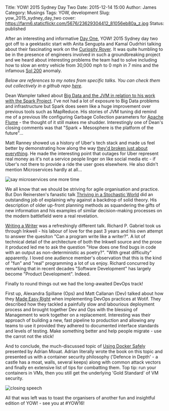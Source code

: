 Title: YOW! 2015 Sydney Day Two 
Date: 2015-12-14 15:00
Author: James 
Category: Musings 
Tags: YOW, development
Slug: yow_2015_sydney_day_two
cover: https://farm6.staticflickr.com/5676/23629304412_81056eb80a_z.jpg 
Status: published

After an interesting and informative [Day One][yow 2015 day one], YOW! 2015 Sydney day two got off to a geektastic start with Anita Sengupta and Kamal Oudrhiri talking about their fascinating work on the [Curiosity Rover][Curiosity Rover]. It was quite humbling to be in the presence of engineers involved in such a groundbreaking project and we heard about interesting problems the team had to solve including how to slow an entry vehicle from 30,000 mph to 0 mph in 7 mins and the infamous [Sol 200][Sol 200] anomaly.

<!-- PELICAN_END_SUMMARY -->

_Below are references to my notes from specific talks. You can check them out collectively in a github repo [here][notes]._

Dean Wampler talked about [Big Data and the JVM in relation to his work with the Spark Project][Scala and the JVM as a Big Data Platform: Lessons from the Spark Project]. I've not had a lot of exposure to Big Data problems and infrastructure but Spark does seem like a huge improvement over previous tools such as MapReduce. His stories of JVM tuning did remind me of a previous life configuring Garbage Collection parameters for [Apache Flume][flume example plugins] - the thought of it still makes me shudder. Interestingly one of Dean's closing comments was that "Spark + Mesosphere is the platform of the future"...

Matt Ranney showed us a history of Uber's tech stack and made us feel better by demonstrating how along the way [they'd broken just about everything][Desiging for Failure: Scaling Uber's Backend by Breaking Everything]. He made the interesting point that outages for Uber represent real money as it's not a service people linger on like social media etc - if Uber's not there to provide a ride the user goes elsewhere. He also didn't mention Microservices hardly at all...

![say microservices one more time][say microservices one more time]

We all know that we should be striving for agile organisation and practice. But Don Reinersten's fanastic talk [Thriving in a Stochastic World][Thriving in a Stochastic World] did an outstanding job of explaining why against a backdrop of solid theory. His description of older up-front planning methods as squandering the gifts of new information and his examples of similar decision-making processes on the modern battlefield were a real revelation. 

[Writing a Writer][Writing a Writer] was a refreshingly different talk. Richard P. Gabriel took us through Inkwell - his labour of love for the past 3 years and his own attempt to answer the quesiton "Can a program write like a writer?". A lot of technical detail of the architecture of both the Inkwell source and the prose it produced led me to ask the question "How does one find bugs in code with an output as non-deterministic as poetry?". "With great difficulty" apparently. I loved one audience member's observation that this is the kind of "fun" and "real" programming a lot of us enjoy. Richard concurred by remarking that in recent decades "Software Development" has largely become "Product Development". Indeed.

Finally to round things out we had the long-awaited DevOps track!

First up, Alexandra Spillane (Ops) and Matt Callanan (Dev) talked about how they [Made Easy Right][DevOps at Wotif - Making Easy Right] when implementing DevOps practices at Wotif. They described how they tackled a painfully slow and labourious deployment process and brought together Dev and Ops with the blessing of Management to work together on a replacement. Interesting was their approach of building a new, fast pipeline to production and allowing any teams to use it provided they adhered to documented interface standards and levels of testing. Make something better and help people migrate - use the carrot not the stick!

And to conclude, the much-discussed topic of [Using Docker Safely][Using Docker Safely] presented by Adrian Mouat. Adrian literally wrote the book on this topic and presented us with a container security philosophy ('Defence in Depth' - a castle has a moat, walls, several keeps) along with common attack vectors and finally en extensive list of tips for combatting them. Top tip: run your containers in VMs, then you still get the underlying 'Gold Standard' of VM security.

![closing speech][closing speech]

All that was left was to toast the organisers of another fun and insightful edition of YOW! - see you at #YOW16!

[yow 2015 day one]: /yow_2015_sydney_day_one
[notes]:https://github.com/amorphic/yow_2015
[Engineering and Exploring the Red Planet]: https://github.com/amorphic/yow_2015/blob/master/engineering_and_exploring_the_red_planet.md
[Scala and the JVM as a Big Data Platform: Lessons from the Spark Project]: https://github.com/amorphic/yow_2015/blob/master/lessons_from_the_spark_project.md
[Desiging for Failure: Scaling Uber's Backend by Breaking Everything]: https://github.com/amorphic/yow_2015/blob/master/scaling_uber_by_breaking_everything.md
[Thriving in a Stochastic World]: https://github.com/amorphic/yow_2015/blob/master/thriving_in_a_stochastic_world.md
[Writing a Writer]: https://github.com/amorphic/yow_2015/blob/master/writing_a_writer.md
[DevOps at Wotif - Making Easy Right]: https://github.com/amorphic/yow_2015/blob/master/devops_at_wotif.md
[Using Docker Safely]: https://github.com/amorphic/yow_2015/blob/master/using_docker_safely.md
[Curiosity Rover]: http://mars.nasa.gov/msl/
[Sol 200]: http://llis.nasa.gov/lesson/11201 
[flume example plugins]: /installing-flume-0-9-4-example-plugins
[say microservices one more time]: https://farm6.staticflickr.com/5718/23736946965_e2c9425f67_z.jpg 
[closing speech]: https://farm6.staticflickr.com/5676/23629304412_81056eb80a_z.jpg 
